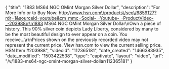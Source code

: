 {
    "title": "1883 MS64 NGC OMint Morgan Silver Dollar",
    "description": "For More Info or to Buy Now: http:\/\/www.hsn.com\/products\/seo\/6859127?rdr=1&sourceid=youtube&cm_mmc=Social-_-Youtube-_-ProductVideo-_-203988\r\n1883 MS64 NGC OMint Morgan Silver Dollar\nOwn a piece of history. This 90% silver coin depicts Lady Liberty, considered by many to be the most beautiful design to ever appear on a coin. You receive...\r\nPrices shown on the previously recorded video may not represent the current price.  View hsn.com to view the current selling price. HSN Item #203988",
    "videoid": "112365181",
    "date_created": "1466383935",
    "date_modified": "1503422538",
    "type": "captivate",
    "layout": "video",
    "url": "\/v\/1883-ms64-ngc-omint-morgan-silver-dollar\/112365181"
}